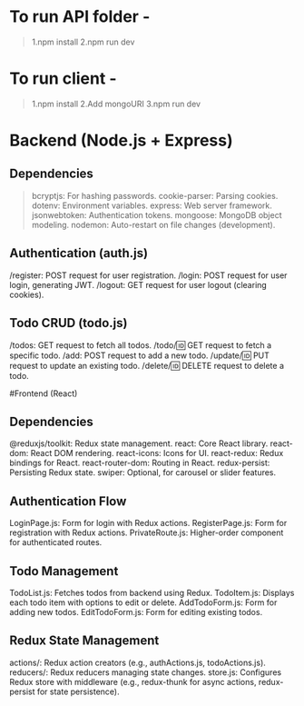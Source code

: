 # To run API folder - 
> 1.npm install
> 2.npm run dev


# To run client -
> 1.npm install
> 2.Add mongoURI
> 3.npm run dev

# Backend (Node.js + Express)
## Dependencies

> bcryptjs: For hashing passwords.
cookie-parser: Parsing cookies.
dotenv: Environment variables.
express: Web server framework.
jsonwebtoken: Authentication tokens.
mongoose: MongoDB object modeling.
nodemon: Auto-restart on file changes (development).

## Authentication (auth.js)

/register: POST request for user registration.
/login: POST request for user login, generating JWT.
/logout: GET request for user logout (clearing cookies).

## Todo CRUD (todo.js)

/todos: GET request to fetch all todos.
/todo/:id: GET request to fetch a specific todo.
/add: POST request to add a new todo.
/update/:id: PUT request to update an existing todo.
/delete/:id: DELETE request to delete a todo.

#Frontend (React)
## Dependencies

@reduxjs/toolkit: Redux state management.
react: Core React library.
react-dom: React DOM rendering.
react-icons: Icons for UI.
react-redux: Redux bindings for React.
react-router-dom: Routing in React.
redux-persist: Persisting Redux state.
swiper: Optional, for carousel or slider features.

## Authentication Flow

LoginPage.js: Form for login with Redux actions.
RegisterPage.js: Form for registration with Redux actions.
PrivateRoute.js: Higher-order component for authenticated routes.
## Todo Management

TodoList.js: Fetches todos from backend using Redux.
TodoItem.js: Displays each todo item with options to edit or delete.
AddTodoForm.js: Form for adding new todos.
EditTodoForm.js: Form for editing existing todos.
## Redux State Management

actions/: Redux action creators (e.g., authActions.js, todoActions.js).
reducers/: Redux reducers managing state changes.
store.js: Configures Redux store with middleware (e.g., redux-thunk for async actions, redux-persist for state persistence).
